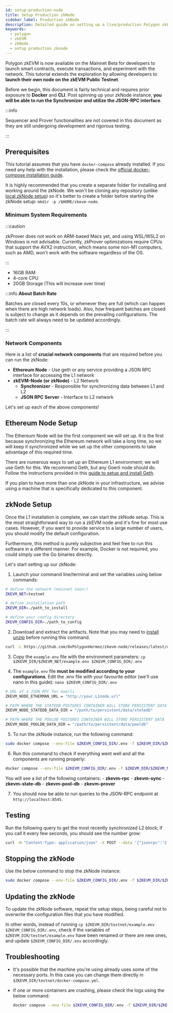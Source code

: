 ```yaml
---
id: setup-production-node
title: Setup Production zkNode
sidebar_label: Production zkNode
description: Detailed guide on setting up a live/production Polygon zkEVM Node using Docker.
keywords:
  - polygon
  - zkEVM
  - zkNode
  - setup production zknode
---
```


Polygon zkEVM is now available on the Mainnet Beta for developers to launch smart contracts, execute transactions, and experiment with the network. This tutorial extends the exploration by allowing developers to **launch their own node on the zkEVM Public Testnet**.

Before we begin, this document is fairly technical and requires prior exposure to **Docker** and **CLI**. Post spinning up your zkNode instance, **you will be able to run the Synchronizer and utilize the JSON-RPC interface**.

:::info

Sequencer and Prover functionalities are not covered in this document as they are still undergoing development and rigorous testing.

:::

## Prerequisites

This tutorial assumes that you have `docker-compose` already installed. If you need any help with the installation, please check the [official docker-compose installation guide](https://docs.docker.com/compose/install/).

It is highly recommended that you create a separate folder for installing and working around the zkNode. We won't be cloning any repository (unlike [<ins>local zkNode setup</ins>](setup-local-node.md)) so it's better to create a folder before starting the zkNode setup: ```mkdir -p /$HOME/zkevm-node```.

### Minimum System Requirements

:::caution

zkProver does not work on ARM-based Macs yet, and using WSL/WSL2 on Windows is not advisable. Currently, zkProver optimizations require CPUs that support the AVX2 instruction, which means some non-M1 computers, such as AMD, won't work with the software regardless of the OS.

:::

- 16GB RAM
- 4-core CPU
- 20GB Storage (This will increase over time)

:::info 
**About Batch Rate**

Batches are closed every 10s, or whenever they are full (which can happen when there are high network loads).
Also, how frequent batches are closed is subject to change as it depends on the prevailing configurations. 
The batch rate will always need to be updated accordingly.

:::

### Network Components

Here is a list of **crucial network components** that are required before you can run the zkNode:

- **Ethereum Node** - Use geth or any service providing a JSON RPC interface for accessing the L1 network
- **zkEVM-Node (or zkNode)** - L2 Network
  - **Synchronizer** - Responsible for synchronizing data between L1 and L2
  - **JSON RPC Server** - Interface to L2 network

Let's set up each of the above components!

## Ethereum Node Setup

The Ethereum Node will be the first component we will set up. It is the first because synchronizing the Ethereum network will take a long time, so we will keep it synchronized while we set up the other components to take advantage of this required time.

There are numerous ways to set up an Ethereum L1 environment; we will use Geth for this. We recommend Geth, but any Goerli node should do. Follow the instructions provided in this [guide to setup and install Geth](https://geth.ethereum.org/docs/getting-started/installing-geth).

If you plan to have more than one zkNode in your infrastructure, we advise using a machine that is specifically dedicated to this component.

## zkNode Setup

Once the L1 installation is complete, we can start the zkNode setup. This is the most straightforward way to run a zkEVM node and it's fine for most use cases. However, if you want to provide service to a large number of users, you should modify the default configuration.

Furthermore, this method is purely subjective and feel free to run this software in a different manner. For example, Docker is not required, you could simply use the Go binaries directly.

Let's start setting up our zkNode:

1. Launch your command line/terminal and set the variables using below commands:

  ```bash
  # define the network (mainnet soon!)
  ZKEVM_NET=testnet

  # define installation path
  ZKEVM_DIR=./path_to_install

  # define your config directory
  ZKEVM_CONFIG_DIR=./path_to_config
  ```

2. Download and extract the artifacts. Note that you may need to [install unzip](https://formulae.brew.sh/formula/unzip) before running this command.

  ```bash
  curl -L https://github.com/0xPolygonHermez/zkevm-node/releases/latest/download/$ZKEVM_NET.zip > $ZKEVM_NET.zip && unzip -o $ZKEVM_NET.zip -d $ZKEVM_DIR && rm $ZKEVM_NET.zip
  ```

3. Copy the `example.env` file with the environment parameters: ```cp $ZKEVM_DIR/$ZKEVM_NET/example.env $ZKEVM_CONFIG_DIR/.env```

4. The `example.env` file **must be modified according to your configurations**. Edit the .env file with your favourite editor (we'll use nano in this guide): ```nano $ZKEVM_CONFIG_DIR/.env```

  ```bash
  # URL of a JSON RPC for Goerli
  ZKEVM_NODE_ETHERMAN_URL = "http://your.L1node.url"

  # PATH WHERE THE STATEDB POSTGRES CONTAINER WILL STORE PERSISTENT DATA
  ZKEVM_NODE_STATEDB_DATA_DIR = "/path/to/persistent/data/stetedb"

  # PATH WHERE THE POOLDB POSTGRES CONTAINER WILL STORE PERSISTENT DATA
  ZKEVM_NODE_POOLDB_DATA_DIR = "/path/to/persistent/data/pooldb"
  ```

5. To run the zkNode instance, run the following command:

  ```bash
  sudo docker compose --env-file $ZKEVM_CONFIG_DIR/.env -f $ZKEVM_DIR/$ZKEVM_NET/docker-compose.yml up -d
  ```

6. Run this command to check if everything went well and all the components are running properly:

  ```bash
  docker compose --env-file $ZKEVM_CONFIG_DIR/.env -f $ZKEVM_DIR/$ZKEVM_NET/docker-compose.yml ps
  ```

  You will see a list of the following containers:
    - **zkevm-rpc**
    - **zkevm-sync**
    - **zkevm-state-db**
    - **zkevm-pool-db**
    - **zkevm-prover**

7. You should now be able to run queries to the JSON-RPC endpoint at `http://localhost:8545`.

## Testing

Run the following query to get the most recently synchronized L2 block; if you call it every few seconds, you should see the number grow:

```bash
curl -H "Content-Type: application/json" -X POST --data '{"jsonrpc":"2.0","method":"eth_blockNumber","params":[],"id":83}' http://localhost:8545
```

## Stopping the zkNode

Use the below command to stop the zkNode instance:

```bash
sudo docker compose --env-file $ZKEVM_CONFIG_DIR/.env -f $ZKEVM_DIR/$ZKEVM_NET/docker-compose.yml down
```

## Updating the zkNode

To update the zkNode software, repeat the setup steps, being careful not to overwrite the configuration files that you have modified.

In other words, instead of running ```cp $ZKEVM_DIR/testnet/example.env $ZKEVM_CONFIG_DIR/.env```, check if the variables of ```$ZKEVM_DIR/testnet/example.env``` have been renamed or there are new ones, and update ```$ZKEVM_CONFIG_DIR/.env``` accordingly.

## Troubleshooting

- It's possible that the machine you're using already uses some of the necessary ports. In this case you can change them directly in `$ZKEVM_DIR/testnet/docker-compose.yml`.

- If one or more containers are crashing, please check the logs using the below command:

    ```bash
    docker compose --env-file $ZKEVM_CONFIG_DIR/.env -f $ZKEVM_DIR/$ZKEVM_NET/docker-compose.yml logs <cointainer_name>
    ```
